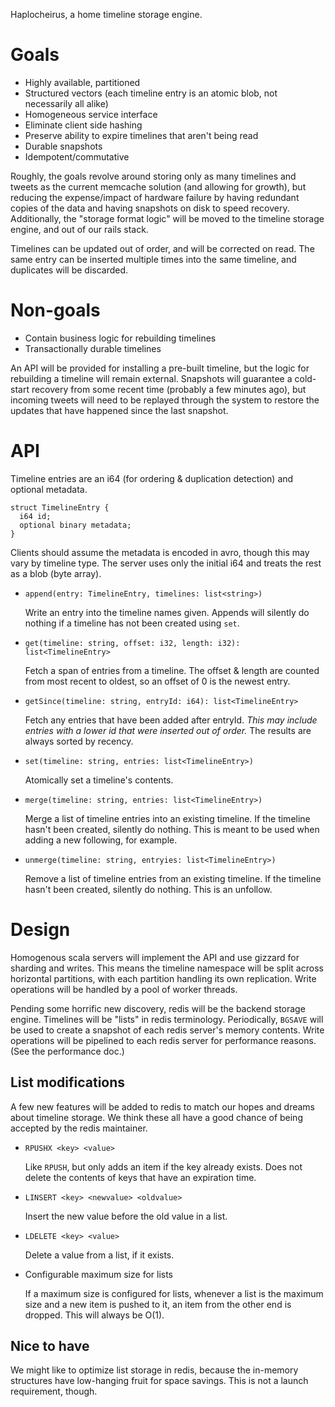 
Haplocheirus, a home timeline storage engine.

# Goals

- Highly available, partitioned
- Structured vectors (each timeline entry is an atomic blob, not necessarily all alike)
- Homogeneous service interface
- Eliminate client side hashing
- Preserve ability to expire timelines that aren't being read
- Durable snapshots
- Idempotent/commutative

Roughly, the goals revolve around storing only as many timelines and tweets as the current memcache
solution (and allowing for growth), but reducing the expense/impact of hardware failure by having
redundant copies of the data and having snapshots on disk to speed recovery. Additionally, the
"storage format logic" will be moved to the timeline storage engine, and out of our rails stack.

Timelines can be updated out of order, and will be corrected on read. The same entry can be inserted
multiple times into the same timeline, and duplicates will be discarded.

# Non-goals

- Contain business logic for rebuilding timelines
- Transactionally durable timelines

An API will be provided for installing a pre-built timeline, but the logic for rebuilding a timeline
will remain external. Snapshots will guarantee a cold-start recovery from some recent time (probably
a few minutes ago), but incoming tweets will need to be replayed through the system to restore the
updates that have happened since the last snapshot.

# API

Timeline entries are an i64 (for ordering & duplication detection) and optional metadata.

    struct TimelineEntry {
      i64 id;
      optional binary metadata;
    }

Clients should assume the metadata is encoded in avro, though this may vary by timeline type. The
server uses only the initial i64 and treats the rest as a blob (byte array).

- `append(entry: TimelineEntry, timelines: list<string>)`

  Write an entry into the timeline names given. Appends will silently do nothing if a timeline has
  not been created using `set`.

- `get(timeline: string, offset: i32, length: i32): list<TimelineEntry>`

  Fetch a span of entries from a timeline. The offset & length are counted from most recent to
  oldest, so an offset of 0 is the newest entry.

- `getSince(timeline: string, entryId: i64): list<TimelineEntry>`

  Fetch any entries that have been added after entryId.
  *This may include entries with a lower id that were inserted out of order.*
  The results are always sorted by recency.

- `set(timeline: string, entries: list<TimelineEntry>)`

  Atomically set a timeline's contents.

- `merge(timeline: string, entries: list<TimelineEntry>)`

  Merge a list of timeline entries into an existing timeline. If the timeline hasn't been created,
  silently do nothing. This is meant to be used when adding a new following, for example.

- `unmerge(timeline: string, entryies: list<TimelineEntry>)`

  Remove a list of timeline entries from an existing timeline. If the timeline hasn't been created,
  silently do nothing. This is an unfollow.

# Design

Homogenous scala servers will implement the API and use gizzard for sharding and writes. This means
the timeline namespace will be split across horizontal partitions, with each partition handling its
own replication. Write operations will be handled by a pool of worker threads.

Pending some horrific new discovery, redis will be the backend storage engine. Timelines will be
"lists" in redis terminology. Periodically, `BGSAVE` will be used to create a snapshot of each redis
server's memory contents. Write operations will be pipelined to each redis server for performance
reasons. (See the performance doc.)

## List modifications

A few new features will be added to redis to match our hopes and dreams about timeline storage. We
think these all have a good chance of being accepted by the redis maintainer.

- `RPUSHX <key> <value>`

  Like `RPUSH`, but only adds an item if the key already exists. Does not delete the contents of
  keys that have an expiration time.

- `LINSERT <key> <newvalue> <oldvalue>`

  Insert the new value before the old value in a list.

- `LDELETE <key> <value>`

  Delete a value from a list, if it exists.

- Configurable maximum size for lists

  If a maximum size is configured for lists, whenever a list is the maximum size and a new item is
  pushed to it, an item from the other end is dropped. This will always be O(1).

## Nice to have

We might like to optimize list storage in redis, because the in-memory structures have low-hanging
fruit for space savings. This is not a launch requirement, though.
